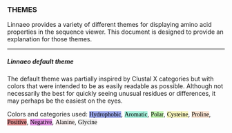 ### THEMES

Linnaeo provides a variety of different themes for displaying amino acid properties in the sequence viewer. This document is designed to provide an explanation for those themes. 

---
##### Linnaeo default theme

The default theme was partially inspired by Clustal X categories but with colors that were intended to be as easily readable as possible. Although not necessarily the best for quickly seeing unusual residues or differences, it may perhaps be the easiest on the eyes. 

Colors and categories used: 
<span style="font-family:initial; background-color: #97a4e8; color: #000000">Hydrophobic</span>, 
<span style="font-family:initial; background-color: #a0edd8; color: #000000">Aromatic</span>, 
<span style="font-family:initial; background-color: #bef1ac; color: #000000">Polar</span>, 
<span style="font-family:initial; background-color: #f4f2ba; color: #000000">Cysteine</span>, 
<span style="font-family:initial; background-color: #f6decc; color: #000000">Proline</span>, 
<span style="font-family:initial; background-color: #db8a8b; color: #000000">Positive</span>, 
<span style="font-family:initial; background-color: #e190e2; color: #000000">Negative</span>, 
<span style="font-family:initial; background-color: #f7edec; color: #000000">Alanine</span>, 
<span style="font-family:initial; background-color: #efefef; color: #000000">Glycine</span>
